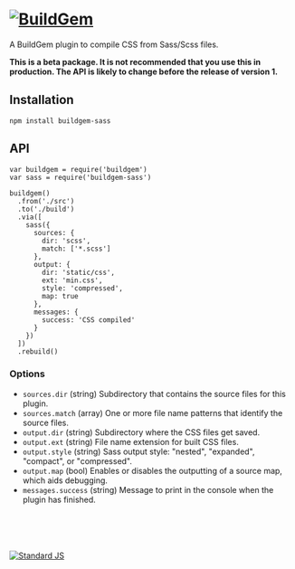 
# [![BuildGem](https://cdn.rawgit.com/buildgem/logo/2.1.0/dist/png/buildgem-logo-240x60.png)](https://github.com/buildgem)

A BuildGem plugin to compile CSS from Sass/Scss files.

**This is a beta package. It is not recommended that you use this in production. The API is likely to change before the release of version 1.**


## Installation

```
npm install buildgem-sass 
```


## API

```
var buildgem = require('buildgem')
var sass = require('buildgem-sass')

buildgem()
  .from('./src')
  .to('./build')
  .via([
    sass({
      sources: {
        dir: 'scss',
        match: ['*.scss']
      },
      output: {
        dir: 'static/css',
        ext: 'min.css',
        style: 'compressed',
        map: true
      },
      messages: {
        success: 'CSS compiled'
      }
    })
  ])
  .rebuild()
```

### Options

- ``sources.dir`` (string) Subdirectory that contains the source files for this plugin.
- ``sources.match`` (array) One or more file name patterns that identify the source files.
- ``output.dir`` (string) Subdirectory where the CSS files get saved.
- ``output.ext`` (string) File name extension for built CSS files.
- ``output.style`` (string) Sass output style: "nested", "expanded", "compact", or "compressed".
- ``output.map`` (bool) Enables or disables the outputting of a source map, which aids debugging.
- ``messages.success`` (string) Message to print in the console when the plugin has finished.


<p><br /><br /><br /><br /><a href="http://standardjs.com/"><img src="https://cdn.rawgit.com/feross/standard/master/badge.svg" alt="Standard JS"></a></p>
